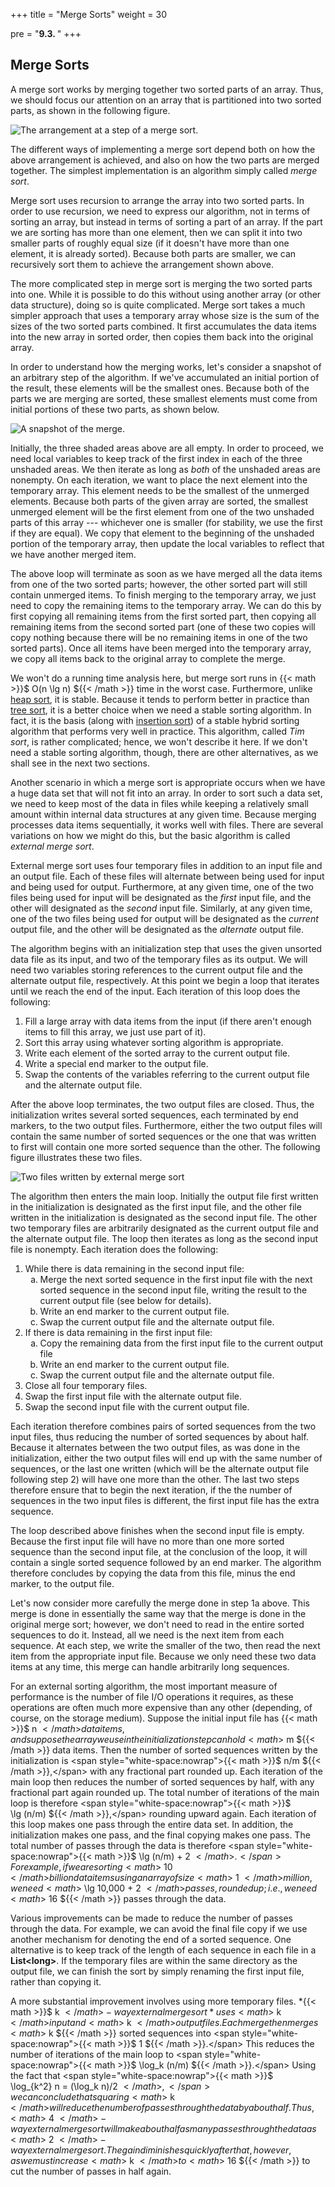 +++
title = "Merge Sorts"
weight = 30

pre = "<b>9.3. </b>"
+++

## Merge Sorts

A merge sort works by merging together two sorted parts of an array.
Thus, we should focus our attention on an array that is partitioned into
two sorted parts, as shown in the following figure.

![The arrangement at a step of a merge sort.](merge-sorts.jpg)

The different ways of implementing a merge sort depend both on how the
above arrangement is achieved, and also on how the two parts are merged
together. The simplest implementation is an algorithm simply called
*merge sort*.

Merge sort uses recursion to arrange the array into two sorted parts. In
order to use recursion, we need to express our algorithm, not in terms
of sorting an array, but instead in terms of sorting a part of an array.
If the part we are sorting has more than one element, then we can split
it into two smaller parts of roughly equal size (if it doesn't have more
than one element, it is already sorted). Because both parts are smaller,
we can recursively sort them to achieve the arrangement shown above.

The more complicated step in merge sort is merging the two sorted parts
into one. While it is possible to do this without using another array
(or other data structure), doing so is quite complicated. Merge sort
takes a much simpler approach that uses a temporary array whose size is
the sum of the sizes of the two sorted parts combined. It first
accumulates the data items into the new array in sorted order, then
copies them back into the original array.

In order to understand how the merging works, let's consider a snapshot
of an arbitrary step of the algorithm. If we've accumulated an initial
portion of the result, these elements will be the smallest ones. Because
both of the parts we are merging are sorted, these smallest elements
must come from initial portions of these two parts, as shown below.

![A snapshot of the merge.](merging.jpg)

Initially, the three shaded areas above are all empty. In order to
proceed, we need local variables to keep track of the first index in
each of the three unshaded areas. We then iterate as long as *both* of
the unshaded areas are nonempty. On each iteration, we want to place the
next element into the temporary array. This element needs to be the
smallest of the unmerged elements. Because both parts of the given array
are sorted, the smallest unmerged element will be the first element from
one of the two unshaded parts of this array --- whichever one is smaller
(for stability, we use the first if they are equal). We copy that
element to the beginning of the unshaded portion of the temporary array,
then update the local variables to reflect that we have another merged
item.

The above loop will terminate as soon as we have merged all the data
items from one of the two sorted parts; however, the other sorted part
will still contain unmerged items. To finish merging to the temporary
array, we just need to copy the remaining items to the temporary array.
We can do this by first copying all remaining items from the first
sorted part, then copying all remaining items from the second sorted
part (one of these two copies will copy nothing because there will be no
remaining items in one of the two sorted parts). Once all items have
been merged into the temporary array, we copy all items back to the
original array to complete the merge.

We won't do a running time analysis here, but merge sort runs in {{< math >}}$ O(n \lg n) ${{< /math >}} time in the worst case. Furthermore, unlike [heap
sort](/sorting/select/#heap-sort), it is stable.
Because it tends to perform better in practice than [tree
sort](/sorting/insert/#tree-sort), it is a better
choice when we need a stable sorting algorithm. In fact, it is the basis
(along with [insertion
sort](/sorting/insert)) of a stable
hybrid sorting algorithm that performs very well in practice. This
algorithm, called *Tim sort*, is rather complicated; hence, we won't
describe it here. If we don't need a stable sorting algorithm, though,
there are other alternatives, as we shall see in the next two sections.

<span id="external"></span> Another scenario in which a merge sort is
appropriate occurs when we have a huge data set that will not fit into
an array. In order to sort such a data set, we need to keep most of the
data in files while keeping a relatively small amount within internal
data structures at any given time. Because merging processes data items
sequentially, it works well with files. There are several variations on
how we might do this, but the basic algorithm is called *external merge
sort*.

External merge sort uses four temporary files in addition to an input
file and an output file. Each of these files will alternate between
being used for input and being used for output. Furthermore, at any
given time, one of the two files being used for input will be designated
as the *first* input file, and the other will designated as the *second*
input file. Similarly, at any given time, one of the two files being
used for output will be designated as the *current* output file, and the
other will be designated as the *alternate* output file.

The algorithm begins with an initialization step that uses the given
unsorted data file as its input, and two of the temporary files as its
output. We will need two variables storing references to the current
output file and the alternate output file, respectively. At this point
we begin a loop that iterates until we reach the end of the input. Each
iteration of this loop does the following:

1.  Fill a large array with data items from the input (if there aren't
    enough items to fill this array, we just use part of it).
2.  Sort this array using whatever sorting algorithm is appropriate.
3.  Write each element of the sorted array to the current output file.
4.  Write a special end marker to the output file.
5.  Swap the contents of the variables referring to the current output
    file and the alternate output file.

After the above loop terminates, the two output files are closed. Thus,
the initialization writes several sorted sequences, each terminated by
end markers, to the two output files. Furthermore, either the two output
files will contain the same number of sorted sequences or the one that
was written to first will contain one more sorted sequence than the
other. The following figure illustrates these two files.

![Two files written by external merge sort](external-merge-sort.jpg)

The algorithm then enters the main loop. Initially the output file first
written in the initialization is designated as the first input file, and
the other file written in the initialization is designated as the second
input file. The other two temporary files are arbitrarily designated as
the current output file and the alternate output file. The loop then
iterates as long as the second input file is nonempty. Each iteration
does the following:

1.  While there is data remaining in the second input file: <ol type="a">
    <li />  Merge the next sorted sequence in the first input file with the
        next sorted sequence in the second input file, writing the
        result to the current output file (see below for details).
    <li />  Write an end marker to the current output file.
    <li />  Swap the current output file and the alternate output file.</ol>
2.  If there is data remaining in the first input file:<ol type="a">
    <li />  Copy the remaining data from the first input file to the current
        output file
    <li />  Write an end marker to the current output file.
    <li />  Swap the current output file and the alternate output file.</ol>
3.  Close all four temporary files.
4.  Swap the first input file with the alternate output file.
5.  Swap the second input file with the current output file.

Each iteration therefore combines pairs of sorted sequences from the two
input files, thus reducing the number of sorted sequences by about half.
Because it alternates between the two output files, as was done in the
initialization, either the two output files will end up with the same
number of sequences, or the last one written (which will be the
alternate output file following step 2) will have one more than the
other. The last two steps therefore ensure that to begin the next
iteration, if the the number of sequences in the two input files is
different, the first input file has the extra sequence.

The loop described above finishes when the second input file is empty.
Because the first input file will have no more than one more sorted
sequence than the second input file, at the conclusion of the loop, it
will contain a single sorted sequence followed by an end marker. The
algorithm therefore concludes by copying the data from this file, minus
the end marker, to the output file.

Let's now consider more carefully the merge done in step 1a above. This
merge is done in essentially the same way that the merge is done in the
original merge sort; however, we don't need to read in the entire sorted
sequences to do it. Instead, all we need is the next item from each
sequence. At each step, we write the smaller of the two, then read the
next item from the appropriate input file. Because we only need these
two data items at any time, this merge can handle arbitrarily long
sequences.

For an external sorting algorithm, the most important measure of
performance is the number of file I/O operations it requires, as these
operations are often much more expensive than any other (depending, of
course, on the storage medium). Suppose the initial input file has {{< math >}}$ n ${{< /math >}}
data items, and suppose the array we use in the initialization step can
hold {{< math >}}$ m ${{< /math >}} data items. Then the number of sorted sequences written by the
initialization is  <span style="white-space:nowrap">{{< math >}}$ n/m ${{< /math >}},</span> with any fractional part rounded up. Each
iteration of the main loop then reduces the number of sorted sequences
by half, with any fractional part again rounded up. The total number of
iterations of the main loop is therefore  <span style="white-space:nowrap">{{< math >}}$ \lg (n/m) ${{< /math >}},</span> rounding
upward again. Each iteration of this loop makes one pass through the
entire data set. In addition, the initialization makes one pass, and the
final copying makes one pass. The total number of passes through the
data is therefore  <span style="white-space:nowrap">{{< math >}}$ \lg (n/m) + 2 ${{< /math >}}.</span> For example, if we are
sorting {{< math >}}$ 10 ${{< /math >}} billion data items using an array of size {{< math >}}$ 1 ${{< /math >}} million, we need
{{< math >}}$ \lg 10,000 + 2 ${{< /math >}} passes, rounded up; i.e., we need {{< math >}}$ 16 ${{< /math >}} passes
through the data.

Various improvements can be made to reduce the number of passes through
the data. For example, we can avoid the final file copy if we use
another mechanism for denoting the end of a sorted sequence. One
alternative is to keep track of the length of each sequence in each file
in a **List\<long\>**. If the temporary files are within the same
directory as the output file, we can finish the sort by simply renaming
the first input file, rather than copying it.

A more substantial improvement involves using more temporary files.
*{{< math >}}$ k ${{< /math >}}-way external merge sort* uses {{< math >}}$ k ${{< /math >}} input and {{< math >}}$ k ${{< /math >}} output files. Each
merge then merges {{< math >}}$ k ${{< /math >}} sorted sequences into  <span style="white-space:nowrap">{{< math >}}$ 1 ${{< /math >}}.</span> This reduces the number
of iterations of the main loop to  <span style="white-space:nowrap">{{< math >}}$ \log_k (n/m) ${{< /math >}}.</span> Using
the fact that
 <span style="white-space:nowrap">{{< math >}}$ \log_{k^2} n = (\log_k n)/2 ${{< /math >}},</span>
we can conclude that squaring {{< math >}}$ k ${{< /math >}} will reduce the number of passes
through the data by about half. Thus, {{< math >}}$ 4 ${{< /math >}}-way external merge sort will
make about half as many passes through the data as {{< math >}}$ 2 ${{< /math >}}-way external merge
sort. The gain diminishes quickly after that, however, as we must
increase {{< math >}}$ k ${{< /math >}} to {{< math >}}$ 16 ${{< /math >}} to cut the number of passes in half again.

